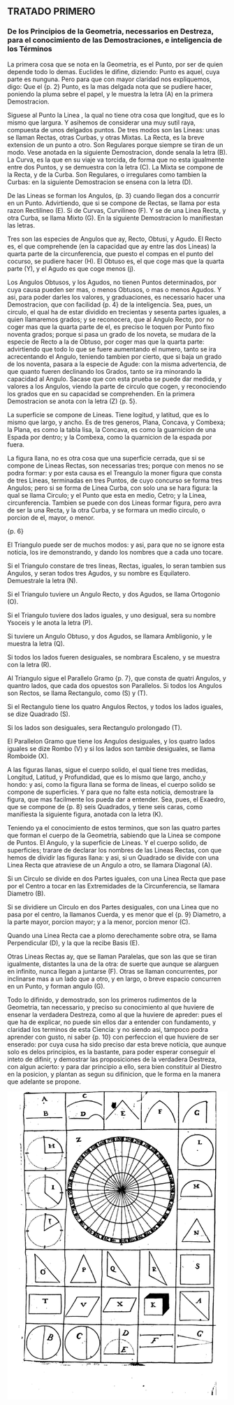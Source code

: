 ## TRATADO PRIMERO
### De los Principios de la Geometria, necessarios en Destreza, para el conocimiento de las Demostraciones, e inteligencia de los Términos

La primera cosa que se nota en la Geometria, es el Punto, por ser de quien depende todo lo demas.
Euclides le difine, diziendo: Punto es aquel, cuya parte es nunguna.
Pero para que con mayor claridad nos expliquemos, digo: Que el {p. 2} Punto, es la mas delgada nota que se pudiere hacer, poniendo la pluma sebre el papel, y le muestra la letra (A) en la primera Demostracion.

Siguese al Punto la Linea , la qual no tiene otra cosa que longitud, que es lo mismo que largura. 
Y asihemos de considerar una muy sutil raya, compuesta de unos delgados puntos.
De tres modos son las Lineas: unas se llaman Rectas, otras Curbas, y otras Mixtas.
La Recta, es la breve extension de un punto a otro. 
Son Regulares porque siempre se tiran de un modo.
Vese anotada en la siguiente Demostracion, donde senala la letra (B).
La Curva, es la que en su viaje va torcida, de forma que no esta igualmente entre dos Puntos, y se demuestra con la letra (C).
La Mixta se compone de la Recta, y de la Curba. 
Son Regulares, o irregulares como tambien la Curbas: en la siguiente Demostracion se ensena con la letra (D).

De las Lineas se forman los Angulos, {p. 3} cuando llegan dos a concurrir en un Punto.
Advirtiendo, que si se compone de Rectas, se llama por esta razon Rectilineo (E).
Si de Curvas, Curvilineo (F). 
Y se de una Linea Recta, y otra Curba, se llama Mixto (G).
En la siguiente Demostracion lo manifiestan las letras.

Tres son las especies de Angulos que ay, Recto, Obtusi, y Agudo. 
El Recto es, el que comprehende (en la capacidad que ay entre las dos Lineas) la quarta parte de la circunferencia, que puesto el compas en el punto del cocurso, se pudiere hacer (H).
El Obtuso es, el que coge mas que la quarta parte (Y), y el Agudo es que coge menos (j).

Los Angulos Obtusos, y los Agudos, no tienen Puntos determinados, por cuya causa pueden ser mas, o menos Obtusos, o mas o menos Agudos. Y asi, para poder darles los valores, y graduaciones, es necessario hacer una Demostracion, que con facilidad {p. 4} de la inteligencia.
Sea, pues, un circulo, el qual ha de estar dividido en trecientas y sesenta partes iguales, a quien llamaremos grados; y se reconocera, que al Angulo Recto, por no coger mas que la quarta parte de el, es preciso le toquen por Punto fixo noventa grados; porque si pasa un grado de los noveta, se mudara de la especie de Recto a la de Obtuso, por coger mas que la quarta parte: advirtiendo que todo lo que se fuere aumentando el numero, tanto se ira acrecentando el Angulo, teniendo tambien por cierto, que si baja un grado de los noventa, pasara a la especie de Agude: con la misma advertencia, de que quanto fueren declinando los Grados, tanto se ira minorando la capacidad al Angulo.
Sacase que con esta prueba se puede dar medida, y valores a los Angulos, viendo la parte de circulo que cogen, y reconociendo los grados que en su capacidad se comprehenden.
En la primera Demostracion se anota con la letra (Z) {p. 5}.

La superficie se compone de Lineas.
Tiene logitud, y latitud, que es lo mismo que largo, y ancho.
Es de tres generos, Plana, Concava, y Combexa; la Plana, es como la tabla lisa, la Concava, es como la guarnicion de una Espada por dentro; y la Combexa, como la quarnicion de la espada por fuera.

La figura llana, no es otra cosa que una superficie cerrada, que si se compone de Lineas Rectas, son necessarias tres; porque con menos no se podra formar: y por esta causa es el Treangulo la moner figura que consta de tres Lineas, terminadas en tres Puntos, de cuyo concurso se forma tres Angulos; pero si se forma de Linea Curba, con solo una se hara figura: la qual se llama Circulo; y el Punto que esta en medio, Cetro; y la Linea, circunferencia.
Tambien se puede con dos Lineas formar figura, pero avra de ser la una Recta, y la otra Curba, y se formara un medio circulo, o porcion de el, mayor, o menor.

{p. 6}

El Triangulo puede ser de muchos modos: y asi, para que no se ignore esta noticia, los ire demonstrando, y dando los nombres que a cada uno tocare.

Si el Triangulo constare de tres lineas, Rectas, iguales, lo seran tambien sus Angulos, y seran todos tres Agudos, y su nombre es Equilatero. 
Demuestrale la letra (N).

Si el Triangulo tuviere un Angulo Recto, y dos Agudos, se llama Ortogonio (O).

Si el Triangulo tuviere dos lados iguales, y uno desigual, sera su nombre Ysoceis y le anota la letra (P).

Si tuviere un Angulo Obtuso, y dos Agudos, se llamara Ambligonio, y le muestra la letra (Q).

Si todos los lados fueren desiguales, se nombrara Escaleno, y se muestra con la letra (R).

Al Triangulo sigue el Parallelo Gramo {p. 7}, que consta de quatri Angulos, y quantro lados, que cada dos opuestos son Parallelos.
Si todos los Angulos son Rectos, se llama Rectangulo, como (S) y (T).

Si el Rectangulo tiene los quatro Angulos Rectos, y todos los lados iguales, se dize Quadrado (S).

Si los lados son desiguales, sera Rectangulo prolongado (T).

El Parallelon Gramo que tiene los Angulos desiguales, y los quatro lados iguales se dize Rombo (V) y si los lados son tambie desiguales, se llama Romboide (X).

A las figuras llanas, sigue el cuerpo solido, el qual tiene tres medidas, Longitud, Latitud, y Profundidad, que es lo mismo que largo, ancho,y hondo: y asi, como la figura llana se forma de lineas, el cuerpo solido se compone de superficies.
Y para que no falte esta noticia, demostrare la figura, que mas facilmente los pueda dar a entender.
Sea, pues, el Exaedro, que se compone de {p. 8} seis Quadrados, y tiene seis caras, como manifiesta la siguiente figura, anotada con la letra (K).

Teniendo ya el conocimiento de estos terminos, que son las quatro partes que forman el cuerpo de la Geometria, sabiendo que la Linea se compone de Puntos.
El Angulo, y la superficie de Lineas.
Y el cuerpo solido, de superficies; trarare de declarar los nombres de las Lineas Rectas, con que hemos de dividir las figuras llana: y asi, si un Quadrado se divide con una Linea Recta que atraviese de un Angulo a otro, se llamara Diagonal (A).

Si un Circulo se divide en dos Partes iguales, con una Linea Recta que pase por el Centro a tocar en las Extremidades de la Circunferencia, se llamara Diametro (B).

Si se dividiere un Circulo en dos Partes desiguales, con una Linea que no pasa por el centro, la llamanos Cuerda, y es menor que el {p. 9} Diametro, a la parte mayor, porcion mayor; y a la menor, porcion menor (C).

Quando una Linea Recta cae a plomo derechamente sobre otra, se llama Perpendicular (D), y la que la recibe Basis (E).

Otras Lineas Rectas ay, que se llaman Paralelas, que son las que se tiran igualmente, distantes la una de la otra: de suerte que aunque se alarguen en infinito, nunca llegan a juntarse (F).
Otras se llaman concurrentes, por inclinarse mas a un lado que a otro, y en largo, o breve espacio concurren en un Punto, y forman angulo (G).

Todo lo difinido, y demostrado, son los primeros rudimentos de la Geometria, tan necessario, y preciso su conocimiento al que huviere de ensenar la verdadera Destreza, como al que la huviere de apreder: pues el que ha de explicar, no puede sin ellos dar a entender con fundamento, y claridad los terminos de esta Ciencia: y no siendo asi, tampoco podra aprender con gusto, ni saber {p. 10} con perfeccion el que huviere de ser enserado: por cuya cusa ha sido preciso dar esta breve noticia, que aunque solo es delos principios, es la bastante, para poder esperar conseguir el inteto de difinir, y demostrar las proposiciones de la verdadera Destreza, con algun acierto: y para dar principio a ello, sera bien constituir al Diestro en la posicion, y plantan as segun su difinicion, que le forma en la manera que adelante se propone. 

![figure](images/tratado_primero.png "Geometria")
